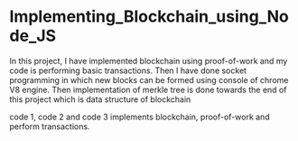 # Implementing_Blockchain_using_Node_JS
In this project, I have implemented blockchain using proof-of-work and my code is performing basic transactions.
Then I have done socket programming in which new blocks can be formed using console of chrome V8 engine.
Then implementation of merkle tree is done towards the end of this project which is data structure of blockchain

code 1, code 2 and code 3 implements blockchain, proof-of-work and perform transactions. 
